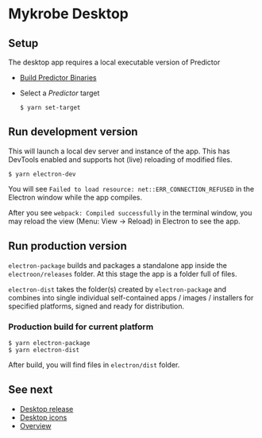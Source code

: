 # Mykrobe Desktop

## Setup

The desktop app requires a local executable version of Predictor

* [Build Predictor Binaries](desktop-predictor-binaries.md)

* Select a *Predictor* target

	```
	$ yarn set-target
	```

## Run development version

This will launch a local dev server and instance of the app. This has DevTools enabled and supports hot (live) reloading of modified files.

```
$ yarn electron-dev
```

You will see `Failed to load resource: net::ERR_CONNECTION_REFUSED` in the Electron window while the app compiles.

After you see `webpack: Compiled successfully` in the terminal window, you may reload the view (Menu: View → Reload) in Electron to see the app.

## Run production version

`electron-package` builds and packages a standalone app inside the `electroon/releases` folder. At this stage the app is a folder full of files.

`electron-dist` takes the folder(s) created by `electron-package` and combines into single individual self-contained apps / images / installers for specified platforms, signed and ready for distribution.

### Production build for current platform

```
$ yarn electron-package
$ yarn electron-dist
```

After build, you will find files in `electron/dist` folder.
	
## See next

- [Desktop release](desktop-release.md)
- [Desktop icons](desktop-icons.md)
- [Overview](../README.md)